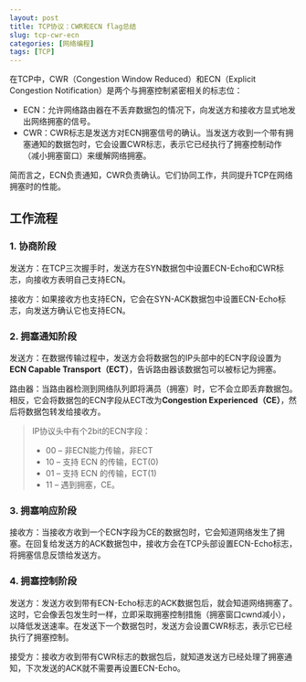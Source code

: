 ```yaml
---
layout: post
title: TCP协议：CWR和ECN flag总结
slug: tcp-cwr-ecn
categories: [网络编程]
tags: [TCP]
---
```


在TCP中，CWR（Congestion Window Reduced）和ECN（Explicit Congestion Notification）是两个与拥塞控制紧密相关的标志位：
+ ECN：允许网络路由器在不丢弃数据包的情况下，向发送方和接收方显式地发出网络拥塞的信号。
+ CWR：CWR标志是发送方对ECN拥塞信号的确认。当发送方收到一个带有拥塞通知的数据包时，它会设置CWR标志，表示它已经执行了拥塞控制动作（减小拥塞窗口）来缓解网络拥塞。

简而言之，ECN负责通知，CWR负责确认。它们协同工作，共同提升TCP在网络拥塞时的性能。


## 工作流程

### 1. 协商阶段
发送方：在TCP三次握手时，发送方在SYN数据包中设置ECN-Echo和CWR标志，向接收方表明自己支持ECN。

接收方：如果接收方也支持ECN，它会在SYN-ACK数据包中设置ECN-Echo标志，向发送方确认它也支持ECN。

### 2. 拥塞通知阶段
发送方：在数据传输过程中，发送方会将数据包的IP头部中的ECN字段设置为**ECN Capable Transport（ECT）**，告诉路由器该数据包可以被标记为拥塞。

路由器：当路由器检测到网络队列即将满员（拥塞）时，它不会立即丢弃数据包。相反，它会将数据包的ECN字段从ECT改为**Congestion Experienced（CE）**，然后将数据包转发给接收方。

> IP协议头中有个2bit的ECN字段：
> + 00 – 非ECN能力传输，非ECT
> + 10 – 支持 ECN 的传输，ECT(0)
> + 01 – 支持 ECN 的传输，ECT(1)
> + 11 – 遇到拥塞，CE。

### 3. 拥塞响应阶段
接收方：当接收方收到一个ECN字段为CE的数据包时，它会知道网络发生了拥塞。在回复给发送方的ACK数据包中，接收方会在TCP头部设置ECN-Echo标志，将拥塞信息反馈给发送方。


### 4. 拥塞控制阶段
发送方：发送方收到带有ECN-Echo标志的ACK数据包后，就会知道网络拥塞了。这时，它会像丢包发生时一样，立即采取拥塞控制措施（拥塞窗口cwnd减小），以降低发送速率。在发送下一个数据包时，发送方会设置CWR标志，表示它已经执行了拥塞控制。

接受方：接收方收到带有CWR标志的数据包后，就知道发送方已经处理了拥塞通知，下次发送的ACK就不需要再设置ECN-Echo。
